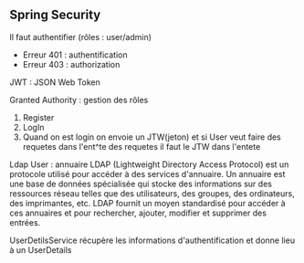 ## Spring Security

Il faut authentifier (rôles : user/admin)

- Erreur 401 : authentification
- Erreur 403 : authorization

JWT : JSON Web Token


Granted Authority : gestion des rôles  

1) Register
2) LogIn 
3) Quand on est login on envoie un JTW(jeton) et si User veut faire des requetes dans l'ent^te des requetes il faut le JTW dans l'entete

Ldap User : annuaire  LDAP (Lightweight Directory Access Protocol) est un protocole utilisé pour accéder à des services d'annuaire. Un annuaire est une base de données spécialisée qui stocke des informations sur des ressources réseau telles que des utilisateurs, des groupes, des ordinateurs, des imprimantes, etc. LDAP fournit un moyen standardisé pour accéder à ces annuaires et pour rechercher, ajouter, modifier et supprimer des entrées.

UserDetilsService récupère les informations d'authentification et donne lieu à un UserDetails